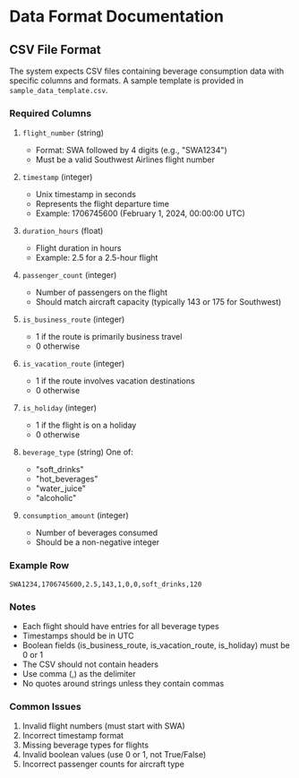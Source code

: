 # Data Format Documentation

## CSV File Format
The system expects CSV files containing beverage consumption data with specific columns and formats. A sample template is provided in `sample_data_template.csv`.

### Required Columns

1. `flight_number` (string)
   - Format: SWA followed by 4 digits (e.g., "SWA1234")
   - Must be a valid Southwest Airlines flight number

2. `timestamp` (integer)
   - Unix timestamp in seconds
   - Represents the flight departure time
   - Example: 1706745600 (February 1, 2024, 00:00:00 UTC)

3. `duration_hours` (float)
   - Flight duration in hours
   - Example: 2.5 for a 2.5-hour flight

4. `passenger_count` (integer)
   - Number of passengers on the flight
   - Should match aircraft capacity (typically 143 or 175 for Southwest)

5. `is_business_route` (integer)
   - 1 if the route is primarily business travel
   - 0 otherwise

6. `is_vacation_route` (integer)
   - 1 if the route involves vacation destinations
   - 0 otherwise

7. `is_holiday` (integer)
   - 1 if the flight is on a holiday
   - 0 otherwise

8. `beverage_type` (string)
   One of:
   - "soft_drinks"
   - "hot_beverages"
   - "water_juice"
   - "alcoholic"

9. `consumption_amount` (integer)
   - Number of beverages consumed
   - Should be a non-negative integer

### Example Row
```csv
SWA1234,1706745600,2.5,143,1,0,0,soft_drinks,120
```

### Notes
- Each flight should have entries for all beverage types
- Timestamps should be in UTC
- Boolean fields (is_business_route, is_vacation_route, is_holiday) must be 0 or 1
- The CSV should not contain headers
- Use comma (,) as the delimiter
- No quotes around strings unless they contain commas

### Common Issues
1. Invalid flight numbers (must start with SWA)
2. Incorrect timestamp format
3. Missing beverage types for flights
4. Invalid boolean values (use 0 or 1, not True/False)
5. Incorrect passenger counts for aircraft type 